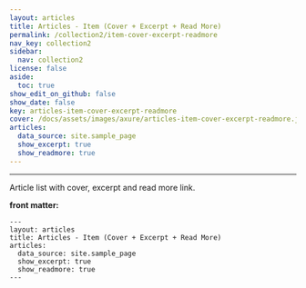 ```yaml
---
layout: articles
title: Articles - Item (Cover + Excerpt + Read More)
permalink: /collection2/item-cover-excerpt-readmore
nav_key: collection2
sidebar:
  nav: collection2
license: false
aside:
  toc: true
show_edit_on_github: false
show_date: false
key: articles-item-cover-excerpt-readmore
cover: /docs/assets/images/axure/articles-item-cover-excerpt-readmore.jpg
articles:
  data_source: site.sample_page
  show_excerpt: true
  show_readmore: true
---
```


<div class="article__content" markdown="1">

---

Article list with cover, excerpt and read more link.

<!--more-->

**front matter:**

    ---
    layout: articles
    title: Articles - Item (Cover + Excerpt + Read More)
    articles:
      data_source: site.sample_page
      show_excerpt: true
      show_readmore: true
    ---

</div>
